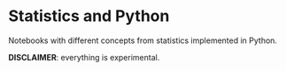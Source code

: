 # Statistics and Python
Notebooks with different concepts from statistics implemented in Python.

**DISCLAIMER**: everything is experimental.
